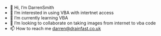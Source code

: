 - 👋 Hi, I’m DarrenSmith
- 👀 I’m interested in using VBA with intertnet access
- 🌱 I’m currently learning VBA
- 💞️ I’m looking to collaborate on taking images from internet to vba code
- 📫 How to reach me darren@drainfast.co.uk

<!---
DarrenSmith1981/DarrenSmith1981 is a ✨ special ✨ repository because its `README.md` (this file) appears on your GitHub profile.
You can click the Preview link to take a look at your changes.
--->
